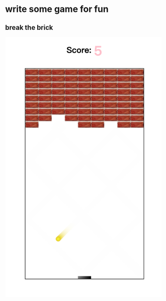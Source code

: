 # write some game for fun

## break the brick

![break the brick](https://github.com/roger-Guo/canvas-games/raw/master/img/game-break-the-brick.png)
